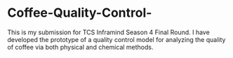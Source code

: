 # Coffee-Quality-Control-
This is my submission for TCS Inframind Season 4 Final Round. I have developed the prototype of a quality control model for analyzing the quality of coffee via both physical and chemical methods.
